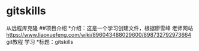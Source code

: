 # gitskills
从远程库克隆
##项目介绍
*介绍：这是一个学习创建文件，根据廖雪峰 老师网站 https://www.liaoxuefeng.com/wiki/896043488029600/898732792973664 git教程 学习
*标题：gitskills
